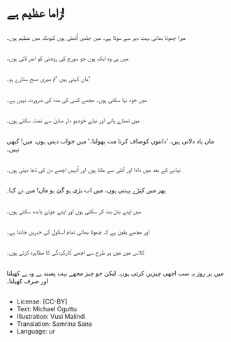 # زاما عظیم ہے!

##
میرا چھوٹا بھائی بہت دیر سے سوتا ہے۔ میں جلدی اُٹھتی ہوں کیونکہ میں عظیم ہوں۔

##
میں ہی وہ ایک ہوں جو سورج کی روشنی کو اندر لاتی ہوں۔

##
ماں کہتی ہیں 'تم میری صبح ستارے ہو۔'

##
میں خود نہا سکتی ہوں۔ مجھے کسی کی مدد کی ضرورت نہیں ہے۔

##
میں ٹھنڈے پانی اور نیلے خوشبو دار صابن سے نمٹ سکتی ہوں۔

##
ماں یاد دلاتی ہیں، 'دانتوں کوصاف کرنا مت بھولنا۔' میں جواب دیتی ہوں، میں! کبھی نہیں۔

##
نہانے کے بعد میں دادا اور آنٹی سے ملتا ہوں اور اُنہیں اچھے دن کی دُعا دیتی ہوں۔

##
پھر میں کپڑے پہنتی ہوں، میں اب بڑی ہو گئ ہو ماں! میں نے کہا۔

##
میں اپنے بٹن بند کر سکتی ہوں اور اپنے جوتے باندھ سکتی ہوں۔

##
اور مجھے یقین ہے کہ چھوٹا بھائی تمام اسکول کی خبریں جانتا ہے۔

##
کلاس میں میں ہر طرح سے اچھی کارکردگی کا مظاہرہ کرتی ہوں۔

##
میں ہر روز یہ سب اچھی چیزیں کرتی ہوں۔ لیکن جو چیز مجھے بہت پسند ہے وہ ہے کھیلنا اور صرف کھیلنا۔

##
* License: [CC-BY]
* Text: Michael Oguttu
* Illustration: Vusi Malindi
* Translation: Samrina Sana
* Language: ur
